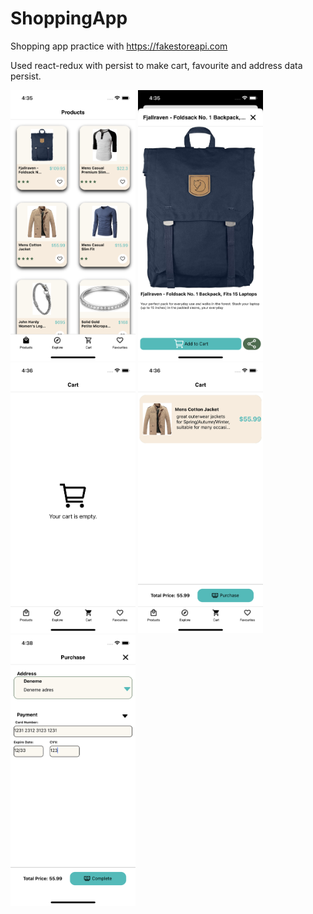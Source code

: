 # ShoppingApp

Shopping app practice with https://fakestoreapi.com

Used react-redux with persist to make cart, favourite and address data persist.

<p align="float-left">
  <img src="https://github.com/erkutr-prog/ShoppingApp/blob/main/src/assets/screenshots/ProductsScreen.png" width="200" title="hover text">
  <img src="https://github.com/erkutr-prog/ShoppingApp/blob/main/src/assets/screenshots/ProductDetails.png" width="200" title="hover text">
  <img src="https://github.com/erkutr-prog/ShoppingApp/blob/main/src/assets/screenshots/CartEmpty.png" width="200" title="hover text">
  <img src="https://github.com/erkutr-prog/ShoppingApp/blob/main/src/assets/screenshots/CartScreen.png" width="200" title="hover text">
  <img src="https://github.com/erkutr-prog/ShoppingApp/blob/main/src/assets/screenshots/PurchaseScreen.png" width="200" title="hover text">

</p>
